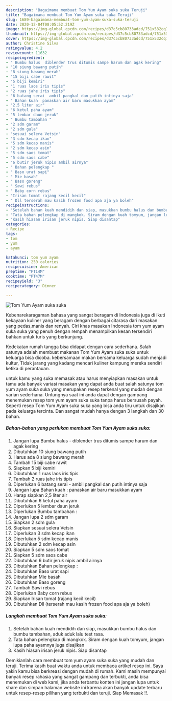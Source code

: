 ```yaml
---
description: "Bagaimana membuat Tom Yum Ayam suka suka Teruji"
title: "Bagaimana membuat Tom Yum Ayam suka suka Teruji"
slug: 1689-bagaimana-membuat-tom-yum-ayam-suka-suka-teruji
date: 2020-12-04T08:05:52.219Z
image: https://img-global.cpcdn.com/recipes/d37c5cb80733adcd/751x532cq70/tom-yum-ayam-suka-suka-foto-resep-utama.jpg
thumbnail: https://img-global.cpcdn.com/recipes/d37c5cb80733adcd/751x532cq70/tom-yum-ayam-suka-suka-foto-resep-utama.jpg
cover: https://img-global.cpcdn.com/recipes/d37c5cb80733adcd/751x532cq70/tom-yum-ayam-suka-suka-foto-resep-utama.jpg
author: Christine Silva
ratingvalue: 4.2
reviewcount: 11632
recipeingredient:
- " Bumbu halus  diblender trus ditumis sampe harum dan agak kering"
- "10 siung bawang putih"
- "8 siung bawang merah"
- "15 biji cabe rawit"
- "5 biji kemiri"
- "1 ruas laos iris tipis"
- "2 ruas jahe iris tipis"
- "6 batang serai  ambil pangkal dan putih intinya saja"
- " Bahan kuah  panaskan air baru masukkan ayam"
- "2,5 liter air"
- "6 ketul paha ayam"
- "5 lembar daun jeruk"
- " Bumbu tambahan "
- "2 sdm garam"
- "2 sdm gula"
- "sesuai selera Vetsin"
- "3 sdm kecap ikan"
- "5 sdm kecap manis"
- "2 sdm kecap asin"
- "5 sdm saos tomat"
- "5 sdm saos cabe"
- "6 butir jeruk nipis ambil airnya"
- " Bahan pelengkap "
- " Baso urat sapi"
- " Mie basah"
- " Baso goreng"
- " Sawi rebus"
- " Baby corn rebus"
- "Irisan tomat rajang kecil kecil"
- " Dll terserah mau kasih frozen food apa aja ya boleh"
recipeinstructions:
- "Setelah bahan kuah mendidih dan siap, masukkan bumbu halus dan bumbu tambahan, aduk aduk lalu test rasa."
- "Tata bahan pelengkap di mangkok. Siram dengan kuah tomyum, jangan lupa paha ayamnya juga disajikan"
- "Kasih hiasan irisan jeruk nipis. Siap disantap"
categories:
- Recipe
tags:
- tom
- yum
- ayam

katakunci: tom yum ayam 
nutrition: 250 calories
recipecuisine: American
preptime: "PT14M"
cooktime: "PT47M"
recipeyield: "3"
recipecategory: Dinner

---
```



![Tom Yum Ayam suka suka](https://img-global.cpcdn.com/recipes/d37c5cb80733adcd/751x532cq70/tom-yum-ayam-suka-suka-foto-resep-utama.jpg)

Kebenarekaragaman bahasa yang sangat beragam di Indonesia juga di ikuti kekayaan kuliner yang beragam dengan berbagai citarasa dari masakan yang pedas,manis dan renyah. Ciri khas masakan Indonesia tom yum ayam suka suka yang penuh dengan rempah menampilkan kesan tersendiri bahkan untuk turis yang berkunjung.


Kedekatan rumah tangga bisa didapat dengan cara sederhana. Salah satunya adalah membuat makanan Tom Yum Ayam suka suka untuk keluarga bisa dicoba. kebersamaan makan bersama keluarga sudah menjadi kultur, Tidak jarang yang kadang mencari kuliner kampung mereka sendiri ketika di perantauan.



untuk kamu yang suka memasak atau harus menyiapkan masakan untuk tamu ada banyak variasi masakan yang dapat anda buat salah satunya tom yum ayam suka suka yang merupakan resep terkenal yang mudah dengan varian sederhana. Untungnya saat ini anda dapat dengan gampang menemukan resep tom yum ayam suka suka tanpa harus bersusah payah.
Seperti resep Tom Yum Ayam suka suka yang bisa anda tiru untuk disajikan pada keluarga tercinta. Dan sangat mudah hanya dengan 3 langkah dan 30 bahan.


<!--inarticleads1-->

##### Bahan-bahan yang perlukan membuat Tom Yum Ayam suka suka:

1. Jangan lupa  Bumbu halus - diblender trus ditumis sampe harum dan agak kering
1. Dibutuhkan 10 siung bawang putih
1. Harus ada 8 siung bawang merah
1. Tambah 15 biji cabe rawit
1. Siapkan 5 biji kemiri
1. Dibutuhkan 1 ruas laos iris tipis
1. Tambah 2 ruas jahe iris tipis
1. Diperlukan 6 batang serai - ambil pangkal dan putih intinya saja
1. Jangan lupa  Bahan kuah : panaskan air baru masukkan ayam
1. Harap siapkan 2,5 liter air
1. Dibutuhkan 6 ketul paha ayam
1. Diperlukan 5 lembar daun jeruk
1. Diperlukan  Bumbu tambahan :
1. Jangan lupa 2 sdm garam
1. Siapkan 2 sdm gula
1. Siapkan sesuai selera Vetsin
1. Diperlukan 3 sdm kecap ikan
1. Diperlukan 5 sdm kecap manis
1. Dibutuhkan 2 sdm kecap asin
1. Siapkan 5 sdm saos tomat
1. Siapkan 5 sdm saos cabe
1. Dibutuhkan 6 butir jeruk nipis ambil airnya
1. Dibutuhkan  Bahan pelengkap :
1. Dibutuhkan  Baso urat sapi
1. Dibutuhkan  Mie basah
1. Dibutuhkan  Baso goreng
1. Tambah  Sawi rebus
1. Diperlukan  Baby corn rebus
1. Siapkan Irisan tomat (rajang kecil kecil)
1. Dibutuhkan  Dll (terserah mau kasih frozen food apa aja ya boleh)




<!--inarticleads2-->

##### Langkah membuat  Tom Yum Ayam suka suka:

1. Setelah bahan kuah mendidih dan siap, masukkan bumbu halus dan bumbu tambahan, aduk aduk lalu test rasa.
1. Tata bahan pelengkap di mangkok. Siram dengan kuah tomyum, jangan lupa paha ayamnya juga disajikan
1. Kasih hiasan irisan jeruk nipis. Siap disantap




Demikianlah cara membuat tom yum ayam suka suka yang mudah dan teruji. Terima kasih buat waktu anda untuk membaca artikel resep ini. Saya yakin kamu bisa berkreasi dengan mudah di rumah. Kami masih mempunyai banyak resep rahasia yang sangat gampang dan terbukti, anda bisa menemukan di web kami, jika anda terbantu konten ini jangan lupa untuk share dan simpan halaman website ini karena akan banyak update terbaru untuk resep-resep pilihan yang terbukti dan teruji. Siap Memasak !!. 
